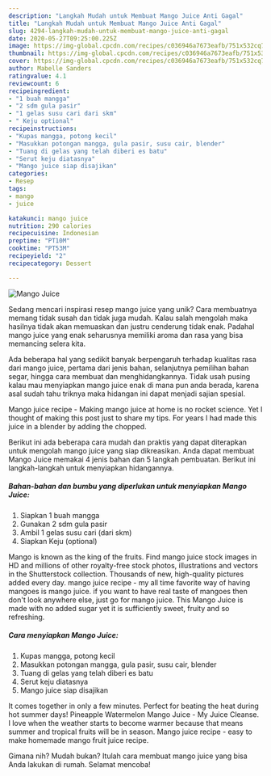 ```yaml
---
description: "Langkah Mudah untuk Membuat Mango Juice Anti Gagal"
title: "Langkah Mudah untuk Membuat Mango Juice Anti Gagal"
slug: 4294-langkah-mudah-untuk-membuat-mango-juice-anti-gagal
date: 2020-05-27T09:25:00.225Z
image: https://img-global.cpcdn.com/recipes/c036946a7673eafb/751x532cq70/mango-juice-foto-resep-utama.jpg
thumbnail: https://img-global.cpcdn.com/recipes/c036946a7673eafb/751x532cq70/mango-juice-foto-resep-utama.jpg
cover: https://img-global.cpcdn.com/recipes/c036946a7673eafb/751x532cq70/mango-juice-foto-resep-utama.jpg
author: Mabelle Sanders
ratingvalue: 4.1
reviewcount: 6
recipeingredient:
- "1 buah mangga"
- "2 sdm gula pasir"
- "1 gelas susu cari dari skm"
- " Keju optional"
recipeinstructions:
- "Kupas mangga, potong kecil"
- "Masukkan potongan mangga, gula pasir, susu cair, blender"
- "Tuang di gelas yang telah diberi es batu"
- "Serut keju diatasnya"
- "Mango juice siap disajikan"
categories:
- Resep
tags:
- mango
- juice

katakunci: mango juice 
nutrition: 290 calories
recipecuisine: Indonesian
preptime: "PT10M"
cooktime: "PT53M"
recipeyield: "2"
recipecategory: Dessert

---
```



![Mango Juice](https://img-global.cpcdn.com/recipes/c036946a7673eafb/751x532cq70/mango-juice-foto-resep-utama.jpg)

Sedang mencari inspirasi resep mango juice yang unik? Cara membuatnya memang tidak susah dan tidak juga mudah. Kalau salah mengolah maka hasilnya tidak akan memuaskan dan justru cenderung tidak enak. Padahal mango juice yang enak seharusnya memiliki aroma dan rasa yang bisa memancing selera kita.

Ada beberapa hal yang sedikit banyak berpengaruh terhadap kualitas rasa dari mango juice, pertama dari jenis bahan, selanjutnya pemilihan bahan segar, hingga cara membuat dan menghidangkannya. Tidak usah pusing kalau mau menyiapkan mango juice enak di mana pun anda berada, karena asal sudah tahu triknya maka hidangan ini dapat menjadi sajian spesial.

Mango juice recipe - Making mango juice at home is no rocket science. Yet I thought of making this post just to share my tips. For years I had made this juice in a blender by adding the chopped.


Berikut ini ada beberapa cara mudah dan praktis yang dapat diterapkan untuk mengolah mango juice yang siap dikreasikan. Anda dapat membuat Mango Juice memakai 4 jenis bahan dan 5 langkah pembuatan. Berikut ini langkah-langkah untuk menyiapkan hidangannya.

<!--inarticleads1-->

##### Bahan-bahan dan bumbu yang diperlukan untuk menyiapkan Mango Juice:

1. Siapkan 1 buah mangga
1. Gunakan 2 sdm gula pasir
1. Ambil 1 gelas susu cari (dari skm)
1. Siapkan  Keju (optional)


Mango is known as the king of the fruits. Find mango juice stock images in HD and millions of other royalty-free stock photos, illustrations and vectors in the Shutterstock collection. Thousands of new, high-quality pictures added every day. mango juice recipe - my all time favorite way of having mangoes is mango juice. if you want to have real taste of mangoes then don&#39;t look anywhere else, just go for mango juice. This Mango Juice is made with no added sugar yet it is sufficiently sweet, fruity and so refreshing. 

<!--inarticleads2-->

##### Cara menyiapkan Mango Juice:

1. Kupas mangga, potong kecil
1. Masukkan potongan mangga, gula pasir, susu cair, blender
1. Tuang di gelas yang telah diberi es batu
1. Serut keju diatasnya
1. Mango juice siap disajikan


It comes together in only a few minutes. Perfect for beating the heat during hot summer days! Pineapple Watermelon Mango Juice - My Juice Cleanse. I love when the weather starts to become warmer because that means summer and tropical fruits will be in season. Mango juice recipe - easy to make homemade mango fruit juice recipe. 

Gimana nih? Mudah bukan? Itulah cara membuat mango juice yang bisa Anda lakukan di rumah. Selamat mencoba!
